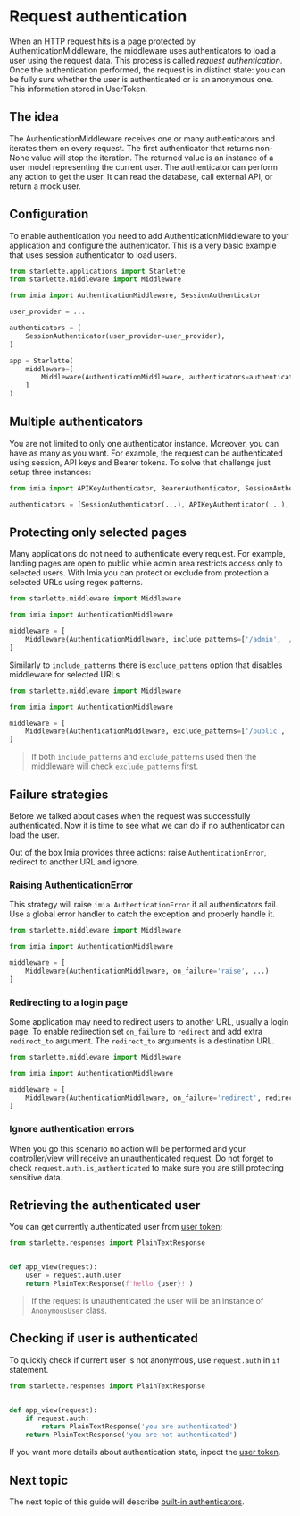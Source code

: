 # Request authentication

When an HTTP request hits is a page protected by AuthenticationMiddleware, the middleware uses authenticators to load a
user using the request data. This process is called _request authentication_. Once the authentication performed, the
request is in distinct state: you can be fully sure whether the user is authenticated or is an anonymous one. This
information stored in UserToken.

## The idea

The AuthenticationMiddleware receives one or many authenticators and iterates them on every request. The first
authenticator that returns non-None value will stop the iteration. The returned value is an instance of a user model
representing the current user. The authenticator can perform any action to get the user. It can read the database, call
external API, or return a mock user.

## Configuration

To enable authentication you need to add AuthenticationMiddleware to your application and configure the authenticator.
This is a very basic example that uses session authenticator to load users.

```python
from starlette.applications import Starlette
from starlette.middleware import Middleware

from imia import AuthenticationMiddleware, SessionAuthenticator

user_provider = ...

authenticators = [
    SessionAuthenticator(user_provider=user_provider),
]

app = Starlette(
    middleware=[
        Middleware(AuthenticationMiddleware, authenticators=authenticators),
    ]
)
```

## Multiple authenticators

You are not limited to only one authenticator instance. Moreover, you can have as many as you want. For example, the
request can be authenticated using session, API keys and Bearer tokens. To solve that challenge just setup three
instances:

```python
from imia import APIKeyAuthenticator, BearerAuthenticator, SessionAuthenticator

authenticators = [SessionAuthenticator(...), APIKeyAuthenticator(...), BearerAuthenticator(...)]
```

## Protecting only selected pages

Many applications do not need to authenticate every request. For example, landing pages are open to public while admin
area restricts access only to selected users. With Imia you can protect or exclude from protection a selected URLs using
regex patterns.

```python
from starlette.middleware import Middleware

from imia import AuthenticationMiddleware

middleware = [
    Middleware(AuthenticationMiddleware, include_patterns=['/admin', '/app'], ...)
]
```

Similarly to `include_patterns` there is `exclude_pattens` option that disables middleware for selected URLs.

```python
from starlette.middleware import Middleware

from imia import AuthenticationMiddleware

middleware = [
    Middleware(AuthenticationMiddleware, exclude_patterns=['/public', '/static'], ...)
]
```

> If both `include_patterns` and `exclude_patterns` used then the middleware will check `exclude_patterns` first.

## Failure strategies

Before we talked about cases when the request was successfully authenticated. Now it is time to see what we can do if no
authenticator can load the user.

Out of the box Imia provides three actions: raise `AuthenticationError`, redirect to another URL and ignore.

### Raising AuthenticationError

This strategy will raise `imia.AuthenticationError` if all authenticators fail. Use a global error handler to catch the
exception and properly handle it.

```python
from starlette.middleware import Middleware

from imia import AuthenticationMiddleware

middleware = [
    Middleware(AuthenticationMiddleware, on_failure='raise', ...)
]
```

### Redirecting to a login page

Some application may need to redirect users to another URL, usually a login page. To enable redirection set `on_failure`
to `redirect` and add extra `redirect_to` argument. The `redirect_to` arguments is a destination URL.

```python
from starlette.middleware import Middleware

from imia import AuthenticationMiddleware

middleware = [
    Middleware(AuthenticationMiddleware, on_failure='redirect', redirect_to='/login', ...)
]
```

### Ignore authentication errors

When you go this scenario no action will be performed and your controller/view will receive an unauthenticated request.
Do not forget to check `request.auth.is_authenticated` to make sure you are still protecting sensitive data.

## Retrieving the authenticated user

You can get currently authenticated user from [user token](user_token.md):

```python
from starlette.responses import PlainTextResponse


def app_view(request):
    user = request.auth.user
    return PlainTextResponse(f'hello {user}!')
```

> If the request is unauthenticated the user will be an instance of `AnonymousUser` class.

## Checking if user is authenticated

To quickly check if current user is not anonymous, use `request.auth` in `if` statement.

```python
from starlette.responses import PlainTextResponse


def app_view(request):
    if request.auth:
        return PlainTextResponse('you are authenticated')
    return PlainTextResponse('you are not authenticated')
```

If you want more details about authentication state, inpect the [user token](user_token.md).

## Next topic

The next topic of this guide will describe [built-in authenticators](authenticators.md).
